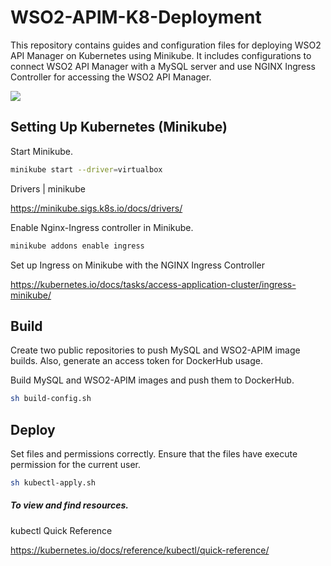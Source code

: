 # WSO2-APIM-K8-Deployment

This repository contains guides and configuration files for deploying WSO2 API Manager on Kubernetes using Minikube. It includes configurations to connect WSO2 API Manager with a MySQL server and use NGINX Ingress Controller for accessing the WSO2 API Manager.

![](https://github.com/csdgurugegit/projectimages/blob/main/WSO2-APIM-K8-Deployment.jpg)

## Setting Up Kubernetes (Minikube)

Start Minikube.

```bash
minikube start --driver=virtualbox
```

Drivers | minikube

https://minikube.sigs.k8s.io/docs/drivers/

Enable Nginx-Ingress controller in Minikube.

```bash
minikube addons enable ingress
```

Set up Ingress on Minikube with the NGINX Ingress Controller

https://kubernetes.io/docs/tasks/access-application-cluster/ingress-minikube/

## Build

Create two public repositories to push MySQL and WSO2-APIM image builds. Also, generate an access token for DockerHub usage.

Build MySQL and WSO2-APIM images and push them to DockerHub.

```bash
sh build-config.sh
```

## Deploy

Set files and permissions correctly. Ensure that the files have execute permission for the current user.

```bash
sh kubectl-apply.sh
```

##### To view and find resources.

kubectl Quick Reference

https://kubernetes.io/docs/reference/kubectl/quick-reference/
